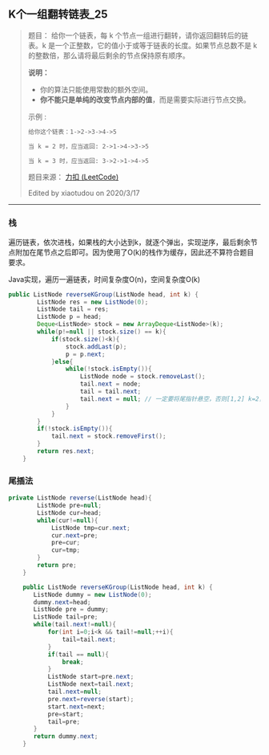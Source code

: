 ## K个一组翻转链表_25

> 题目：
> 给你一个链表，每 k 个节点一组进行翻转，请你返回翻转后的链表。k 是一个正整数，它的值小于或等于链表的长度。如果节点总数不是 k 的整数倍，那么请将最后剩余的节点保持原有顺序。
>
> **说明：**
>
> - 你的算法只能使用常数的额外空间。
> - **你不能只是单纯的改变节点内部的值**，而是需要实际进行节点交换。
>
> 示例 :
>
> ```txt
> 给你这个链表：1->2->3->4->5
> 
> 当 k = 2 时，应当返回: 2->1->4->3->5
> 
> 当 k = 3 时，应当返回: 3->2->1->4->5
> ```
>
> 题目来源： [力扣 (LeetCode)](https://leetcode-cn.com/problems/reverse-nodes-in-k-group)
>
> Edited by xiaotudou on 2020/3/17

----

### 栈

遍历链表，依次进栈，如果栈的大小达到k，就逐个弹出，实现逆序，最后剩余节点附加在尾节点之后即可。因为使用了O(k)的栈作为缓存，因此还不算符合题目要求。

Java实现，遍历一遍链表，时间复杂度O(n)，空间复杂度O(k)

```java
public ListNode reverseKGroup(ListNode head, int k) {
        ListNode res = new ListNode(0);
        ListNode tail = res;
        ListNode p = head;
        Deque<ListNode> stock = new ArrayDeque<ListNode>(k);
        while(p!=null || stock.size() == k){
            if(stock.size()<k){
                stock.addLast(p);
                p = p.next;
            }else{
                while(!stock.isEmpty()){
                    ListNode node = stock.removeLast();
                    tail.next = node;
                    tail = tail.next;
                    tail.next = null; // 一定要将尾指针悬空，否则[1,2] k=2，会成环
                }
            }
        }
        if(!stock.isEmpty()){
            tail.next = stock.removeFirst();
        } 
        return res.next;
    }
```

### 尾插法



```java
private ListNode reverse(ListNode head){
        ListNode pre=null;
        ListNode cur=head;
        while(cur!=null){
            ListNode tmp=cur.next;
            cur.next=pre;
            pre=cur;
            cur=tmp;
        }
        return pre;
    }

    public ListNode reverseKGroup(ListNode head, int k) {
       ListNode dummy = new ListNode(0);
       dummy.next=head;
       ListNode pre = dummy;
       ListNode tail=pre;
       while(tail.next!=null){
           for(int i=0;i<k && tail!=null;++i){
               tail=tail.next;
           }
           if(tail == null){
               break;
           }
           ListNode start=pre.next;
           ListNode next=tail.next;
           tail.next=null;
           pre.next=reverse(start);
           start.next=next;
           pre=start;
           tail=pre;
       }
       return dummy.next;
    }
```